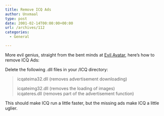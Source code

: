 ```yaml
---
title: Remove ICQ Ads
author: Unxmaal
type: post
date: 2001-02-14T00:00:00+00:00
url: /archives/112
categories:
  - General

---
```

More evil genius, straight from the bent minds at <A HREF="http://www.evilavatar.com/EA/News/PureEvil/M28684/">Evil Avatar</A>, here&#8217;s how to remove ICQ Ads:

Delete the following .dll files in your /ICQ directory:

> icqateima32.dll (removes advertisement downloading)
> 
> icqateimg32.dll (removes the loading of images)  
> icqateres.dll (removes part of the advertisement function)

This should make ICQ run a little faster, but the missing ads make ICQ a little uglier.
